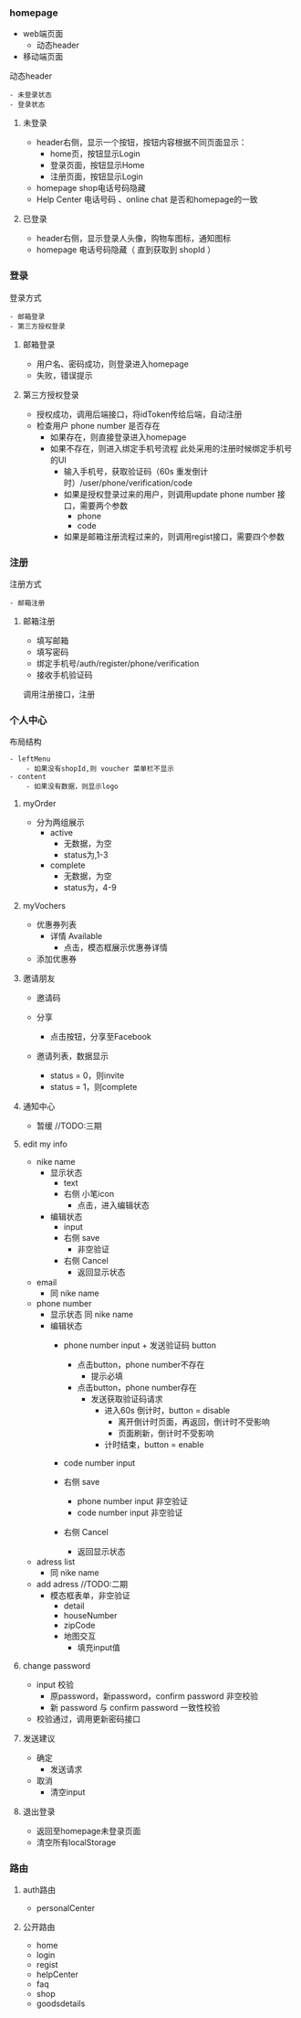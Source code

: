<!--
 * @Author: your name
 * @Date: 2021-04-09 09:15:13
 * @LastEditTime: 2021-04-12 10:06:50
 * @LastEditors: Please set LastEditors
 * @Description: In User Settings Edit
 * @FilePath: /fudi/docs/first.md
-->
### homepage 
- web端页面
    - 动态header
- 移动端页面


动态header

    - 未登录状态
    - 登录状态

1. 未登录
    - header右侧，显示一个按钮，按钮内容根据不同页面显示：
        - home页，按钮显示Login
        - 登录页面，按钮显示Home
        - 注册页面，按钮显示Login
    - homepage shop电话号码隐藏
    - Help Center 电话号码 、online chat  是否和homepage的一致


2. 已登录
    - header右侧，显示登录人头像，购物车图标，通知图标
    - homepage 电话号码隐藏（ 直到获取到 shopId  ）



### 登录

登录方式

    - 邮箱登录
    - 第三方授权登录


1. 邮箱登录
    - 用户名、密码成功，则登录进入homepage
    - 失败，错误提示

2. 第三方授权登录
    - 授权成功，调用后端接口，将idToken传给后端，自动注册
    - 检查用户 phone number 是否存在
        - 如果存在，则直接登录进入homepage
        - 如果不存在，则进入绑定手机号流程
            此处采用的注册时候绑定手机号的UI
            - 输入手机号，获取验证码（60s 重发倒计时）/user/phone/verification/code
            - 如果是授权登录过来的用户，则调用update phone number 接口，需要两个参数
                - phone
                - code
            - 如果是邮箱注册流程过来的，则调用regist接口，需要四个参数


### 注册

注册方式

    - 邮箱注册

1. 邮箱注册
    - 填写邮箱
    - 填写密码
    - 绑定手机号/auth/register/phone/verification
    - 接收手机验证码 

    调用注册接口，注册


### 个人中心

布局结构

    - leftMenu
        - 如果没有shopId,则 voucher 菜单栏不显示
    - content
        - 如果没有数据，则显示logo

1. myOrder
    - 分为两组展示
        - active
            - 无数据，为空
            - status为,1-3
        - complete
            - 无数据，为空
            - status为，4-9
            
2.  myVochers

    - 优惠券列表
        - 详情 Available
            - 点击，模态框展示优惠券详情
    - 添加优惠券

3. 邀请朋友
    - 邀请码
    - 分享
        - 点击按钮，分享至Facebook 

    - 邀请列表，数据显示
        - status = 0，则invite
        - status = 1，则complete

4. 通知中心
    - 暂缓 //TODO:三期

5. edit my info

    - nike name
        - 显示状态 
            - text
            - 右侧 小笔icon
                - 点击，进入编辑状态
        - 编辑状态 
            - input
            - 右侧 save
                - 非空验证
            - 右侧 Cancel
                - 返回显示状态
    - email
        - 同 nike name
    - phone number
        - 显示状态 
           同 nike name
        - 编辑状态 
            - phone number input  + 发送验证码 button

                - 点击button，phone number不存在
                    - 提示必填 
                - 点击button，phone number存在
                    - 发送获取验证码请求
                        - 进入60s 倒计时，button = disable 
                            - 离开倒计时页面，再返回，倒计时不受影响
                            - 页面刷新，倒计时不受影响
                        - 计时结束，button = enable
                
            - code number input
            - 右侧 save
                - phone number input 非空验证
                - code number input 非空验证
            - 右侧 Cancel
                - 返回显示状态
     - adress list 
        - 同 nike name
     - add adress //TODO:二期
        - 模态框表单，非空验证
            - detail
            - houseNumber
            - zipCode
            - 地图交互 
                - 填充input值

6. change password

    - input 校验
        - 原password，新password，confirm password 非空校验
        - 新 password 与 confirm password 一致性校验
    - 校验通过，调用更新密码接口
    

7. 发送建议
    - 确定
        - 发送请求
    - 取消
        - 清空input
    
8. 退出登录
    - 返回至homepage未登录页面
    - 清空所有localStorage


### 路由
1. auth路由
    - personalCenter
    
2. 公开路由

    - home
    - login
    - regist
    - helpCenter
    - faq
    - shop
    - goodsdetails
